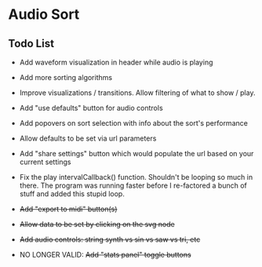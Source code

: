 # Audio Sort

## Todo List

- Add waveform visualization in header while audio is playing

- Add more sorting algorithms

- Improve visualizations / transitions. Allow filtering of what to show / play.

- Add "use defaults" button for audio controls

- Add popovers on sort selection with info about the sort's performance

- Allow defaults to be set via url parameters

- Add "share settings" button which would populate the url based on your current settings

- Fix the play intervalCallback() function. Shouldn't be looping so much in there. The
  program was running faster before I re-factored a bunch of stuff and added this stupid loop.

- <del>Add "export to midi" button(s)</del>

- <del>Allow data to be set by clicking on the svg node</del>

- <del>Add audio controls: string synth vs sin vs saw vs tri, etc</del>

- NO LONGER VALID: <del>Add "stats panel" toggle buttons</del>
